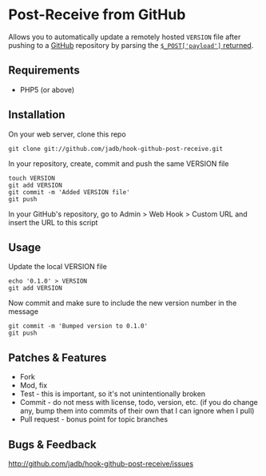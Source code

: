 # Post-Receive from GitHub

Allows you to automatically update a remotely hosted `VERSION` file after pushing to a [GitHub][1] repository by parsing the [`$_POST['payload']` returned][2].

## Requirements

* PHP5 (or above)

## Installation

On your web server, clone this repo

	git clone git://github.com/jadb/hook-github-post-receive.git
 
In your repository, create, commit and push the same VERSION file

	touch VERSION
	git add VERSION
	git commit -m 'Added VERSION file'
	git push
 
In your GitHub's repository, go to Admin > Web Hook > Custom URL and insert the URL to this script

## Usage

Update the local VERSION file

	echo '0.1.0' > VERSION
	git add VERSION

Now commit and make sure to include the new version number in the message

	git commit -m 'Bumped version to 0.1.0'
	git push

## Patches & Features

* Fork
* Mod, fix
* Test - this is important, so it's not unintentionally broken
* Commit - do not mess with license, todo, version, etc. (if you do change any, bump them into commits of their own that I can ignore when I pull)
* Pull request - bonus point for topic branches

## Bugs & Feedback

http://github.com/jadb/hook-github-post-receive/issues

[1]: http://github.com
[2]: http://help.github.com/post-receive-hooks/